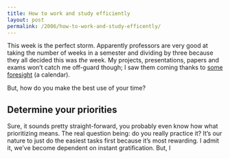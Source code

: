 ```yaml
---
title: How to work and study efficiently
layout: post
permalink: /2006/how-to-work-and-study-efficently/
---
```

This week is the perfect storm. Apparently professors are very good at taking the number of weeks in a semester and dividing by three because they all decided this was *the* week. My projects, presentations, papers and exams won&#8217;t catch me off-guard though; I saw them coming thanks to [some foresight][1] (a calendar).

But, how do you make the best use of your time?

## Determine your priorities

<!--more-->

Sure, it sounds pretty straight-forward, you probably even know how what prioritizing means. The real question being: do you really practice it? It&#8217;s our nature to just do the easiest tasks first because it&#8217;s most rewarding. I admit it, we&#8217;ve become dependent on instant gratification. But, I

 [1]: http://devin.reams.me/2006/time-management/